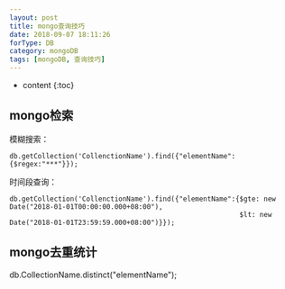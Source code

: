 ```yaml
---
layout: post
title: mongo查询技巧
date: 2018-09-07 18:11:26
forType: DB
category: mongoDB
tags: [mongoDB, 查询技巧]
---
```


* content
{:toc}

mongo检索
----------
模糊搜索：
```
db.getCollection('CollenctionName').find({"elementName":{$regex:"***"}});
```
时间段查询：
```
db.getCollection('CollenctionName').find({"elementName":{$gte: new Date("2018-01-01T00:00:00.000+08:00"), 
                                                         $lt: new Date("2018-01-01T23:59:59.000+08:00")}});
```

mongo去重统计
----------
db.CollectionName.distinct("elementName");